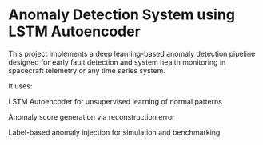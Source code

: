 # Anomaly Detection System using LSTM Autoencoder

This project implements a deep learning-based anomaly detection pipeline designed for early fault detection and system health monitoring in spacecraft telemetry or any time series system.

It uses:

LSTM Autoencoder for unsupervised learning of normal patterns

Anomaly score generation via reconstruction error

Label-based anomaly injection for simulation and benchmarking
